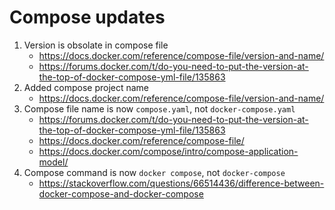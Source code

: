 # Compose updates

1. Version is obsolate in compose file
   - https://docs.docker.com/reference/compose-file/version-and-name/
   - https://forums.docker.com/t/do-you-need-to-put-the-version-at-the-top-of-docker-compose-yml-file/135863
2. Added compose project name
   - https://docs.docker.com/reference/compose-file/version-and-name/
3. Compose file name is now `compose.yaml`, not `docker-compose.yaml`
   - https://forums.docker.com/t/do-you-need-to-put-the-version-at-the-top-of-docker-compose-yml-file/135863
   - https://docs.docker.com/reference/compose-file/
   - https://docs.docker.com/compose/intro/compose-application-model/
4. Compose command is now `docker compose`, not `docker-compose`
   - https://stackoverflow.com/questions/66514436/difference-between-docker-compose-and-docker-compose
